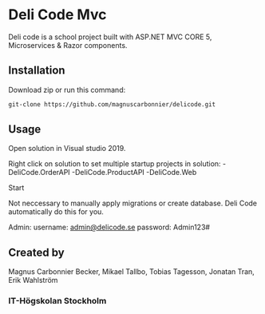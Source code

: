 # Deli Code Mvc

Deli code is a school project built with ASP.NET MVC CORE 5, Microservices & Razor components.

## Installation

Download zip or run this command:

```bash
git-clone https://github.com/magnuscarbonnier/delicode.git
```

## Usage

Open solution in Visual studio 2019. 

Right click on solution to set multiple startup projects in solution:
-DeliCode.OrderAPI
-DeliCode.ProductAPI
-DeliCode.Web

Start

Not neccessary to manually apply migrations or create database. Deli Code automatically do this for you.

Admin:
username: admin@delicode.se
password: Admin123#



## Created by
Magnus Carbonnier Becker, Mikael Tallbo, Tobias Tagesson, Jonatan Tran, Erik Wahlström
### IT-Högskolan Stockholm

